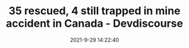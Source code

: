 ---
"title": "35 rescued, 4 still trapped in mine accident in Canada - Devdiscourse"
"date": "2021-9-29 14:22:40"
"feed_name": "GOOGLENEWSMINING"
"feed_website": "https://news.google.com/search?q=mining%2Bincident&hl=en-US&gl=US&ceid=US:en"
"feed_rss": "https://news.google.com/rss/search?q=mining%2Bincident&hl=en-US&gl=US&ceid=US:en"
"link": "https://www.devdiscourse.com/article/international/1749350-35-rescued-4-still-trapped-in-mine-accident-in-canada"
"source": "{'href': 'https://www.devdiscourse.com', 'title': 'Devdiscourse'}"
"file": "_posts/2021-1-1-cd3fc6391327e2d6d9d562a88528eed47483cbc4.md"
"accident": "1"
"drilling": "1"
"dead": "0"
"injured": "35"
"arrested": "0"
"where": "mining site"
"causes": "fall"
"place": "Canada"
---